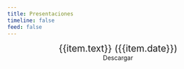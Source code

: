 ```yaml
---
title: Presentaciones
timeline: false
feed: false
---
```


<script setup>
    const videos = [
        {
            id: 'x5o1Z00GIQM',
            text: 'Migasfree en la gestión de la configuración',
            date: '2012-01-12',
            link: 'https://speakerdeck.com/jact/migasfree-en-la-gestion-de-la-configuracion',
        },
        {
            id: 'PCHQypVGHxY',
            text: 'Administrando tu parque de ordenadores Linux con migasfree',
            date: '2014-11-12',
            link: 'https://speakerdeck.com/jact/administrando-tu-parque-de-ordenadores-linux-con-migasfree',
        },
        {
            id: 'Mfb71BnqomE',
            text: '¿Es migasfree para mí?',
            date: '2015-05-05',
            link: 'https://speakerdeck.com/jact/es-migasfree-para-mi',
        },
        {
            id: 'PeExQxYZzWM',
            text: 'migasfree eXPeriences',
            date: '2018-03-30',
            link: 'https://speakerdeck.com/jact/migasfree-experiences-1',
        },
        {
            id: 'zej0sD0eeUQ',
            text: 'Jugando con la API de migasfree',
            date: '2020-04-01',
            link: 'https://speakerdeck.com/jact/jugando-con-la-api-de-migasfree',
        },
        {
            id: '3C4axcxuLXg',
            text: 'Migasfree Frontend',
            date: '2022-05-19',
            link: 'https://speakerdeck.com/jact/migasfree-frontend',
        },
        {
            id: 'v35cWLoEKII',
            text: 'Migasfree Client 5',
            date: '2022-05-19',
            link: 'https://speakerdeck.com/jact/migasfree-client-5',
        },
        {
            id: 'uon6ScXdbPM',
            text: 'Migasfree Play 5',
            date: '2022-05-19',
            link: 'https://speakerdeck.com/jact/migasfree-play-5',
        },
    ]
</script>

<div class="card center" v-for="item in videos">
  <YouTube :id='item.id' />
  <p class="card-caption">{{item.text}} ({{item.date}})</p>
  <p class="card-action"><a :href="item.link">Descargar</a></p>
</div>

<style scoped>
.card {
    margin: 0.5em auto 2em;
    text-align: center;
}

.card-caption {
    font-size: 150%;
    margin-top: 0;
    margin-bottom: 0;
}

.card-action {
    margin-top: 0;
}
</style>
